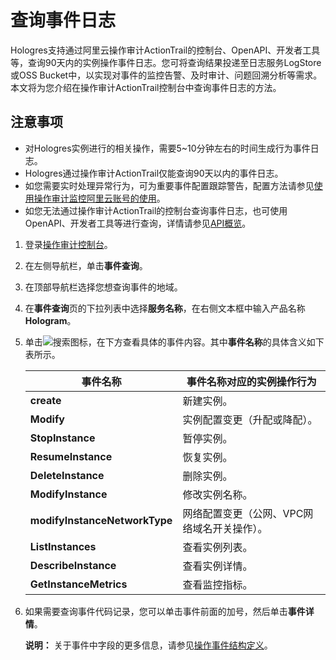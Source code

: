 # 查询事件日志

Hologres支持通过阿里云操作审计ActionTrail的控制台、OpenAPI、开发者工具等，查询90天内的实例操作事件日志。您可将查询结果投递至日志服务LogStore或OSS Bucket中，以实现对事件的监控告警、及时审计、问题回溯分析等需求。本文将为您介绍在操作审计ActionTrail控制台中查询事件日志的方法。

## 注意事项

-   对Hologres实例进行的相关操作，需要5~10分钟左右的时间生成行为事件日志。
-   Hologres通过操作审计ActionTrail仅能查询90天以内的事件日志。
-   如您需要实时处理异常行为，可为重要事件配置跟踪警告，配置方法请参见[使用操作审计监控阿里云账号的使用](/intl.zh-CN/教程/使用操作审计监控阿里云账号的使用.md)。
-   如您无法通过操作审计ActionTrail的控制台查询事件日志，也可使用OpenAPI、开发者工具等进行查询，详情请参见[API概览](/intl.zh-CN/API参考/API概览.md)。

1.  登录[操作审计控制台](https://actiontrail.console.aliyun.com)。

2.  在左侧导航栏，单击**事件查询**。

3.  在顶部导航栏选择您想查询事件的地域。

4.  在**事件查询**页的下拉列表中选择**服务名称**，在右侧文本框中输入产品名称**Hologram**。

5.  单击![搜索](https://static-aliyun-doc.oss-accelerate.aliyuncs.com/assets/img/zh-CN/3012534261/p286067.png)图标，在下方查看具体的事件内容。其中**事件名称**的具体含义如下表所示。

    |事件名称|事件名称对应的实例操作行为|
    |----|-------------|
    |**create**|新建实例。|
    |**Modify**|实例配置变更（升配或降配）。|
    |**StopInstance**|暂停实例。|
    |**ResumeInstance**|恢复实例。|
    |**DeleteInstance**|删除实例。|
    |**ModifyInstance**|修改实例名称。|
    |**modifyInstanceNetworkType**|网络配置变更（公网、VPC网络域名开关操作）。|
    |**ListInstances**|查看实例列表。|
    |**DescribeInstance**|查看实例详情。|
    |**GetInstanceMetrics**|查看监控指标。|

6.  如果需要查询事件代码记录，您可以单击事件前面的加号，然后单击**事件详情**。

    **说明：** 关于事件中字段的更多信息，请参见[操作事件结构定义](/intl.zh-CN/事件记录的内容/操作事件结构定义.md)。


